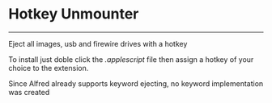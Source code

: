 Hotkey Unmounter
=================

***
Eject all images, usb and firewire drives with a hotkey 

To install just doble click the *.applescript* file then assign a hotkey of your choice to the extension.

Since Alfred already supports keyword ejecting, no keyword implementation was created
	